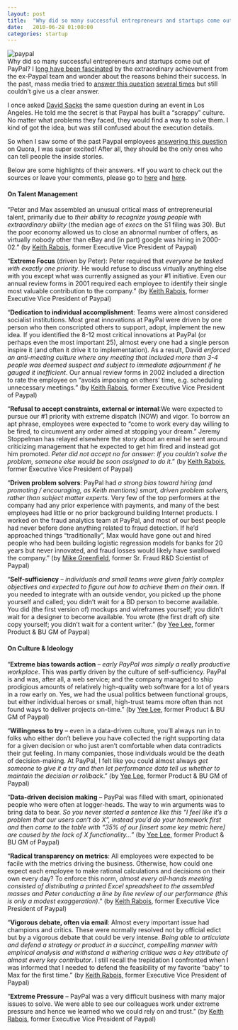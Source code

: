 ```yaml
---
layout: post
title:  "Why did so many successful entrepreneurs and startups come out of PayPal? Answered by Insiders"
date:   2010-06-28 01:00:00
categories: startup
---
```


![](http://blog.primitus.com/wp-content/uploads/2010/06/paypal.png "paypal")  
Why did so many successful entrepreneurs and startups come out of PayPal? I [long have been fascinated](http://aneverendingdream.com/2007/12/29/google-mafia-vs-paypal-mafia/) by the extraordinary achievement from the ex-Paypal team and wonder about the reasons behind their success. In the past, mass media tried to [answer this question](http://money.cnn.com/2007/11/13/magazines/fortune/paypal_mafia.fortune/index.htm) [several times](http://www.inc.com/magazine/20071201/entrepreneur-of-the-year-elon-musk.html) but still couldn’t give us a clear answer.

I once asked [David Sacks](http://en.wikipedia.org/wiki/David_O._Sacks) the same question during an event in Los Angeles. He told me the secret is that Paypal has built a “scrappy” culture. No matter what problems they faced, they would find a way to solve them. I kind of got the idea, but was still confused about the execution details.

So when I saw some of the past Paypal employees [answering this question](http://www.quora.com/Why-did-so-many-successful-entrepreneurs-and-startups-come-out-of-PayPal) on Quora, I was super excited! After all, they should be the only ones who can tell people the inside stories.

Below are some highlights of their answers. *If you want to check out the sources or leave your comments, please go to [here](http://www.quora.com/Why-did-so-many-successful-entrepreneurs-and-startups-come-out-of-PayPal) and [here](http://www.quora.com/What-strong-beliefs-on-culture-for-entrepreneurialism-did-Peter-Max-David-have-at-PayPal).

#### On Talent Management

“Peter and Max assembled an unusual critical mass of entrepreneurial talent, primarily due to _their ability to recognize young people with extraordinary ability_ (the median age of *execs* on the S1 filing was 30). But the poor economy allowed us to close an abnormal number of offers, as virtually nobody other than eBay and (in part) google was hiring in 2000-02.” (by [Keith Rabois](http://www.quora.com/Keith-Rabois), former Executive Vice President of Paypal)

“**Extreme Focus** (driven by Peter): Peter required that _everyone be tasked with exactly one priority_. He would refuse to discuss virtually anything else with you except what was currently assigned as your #1 initiative. Even our annual review forms in 2001 required each employee to identify their single most valuable contribution to the company.” (by [Keith Rabois](http://www.quora.com/Keith-Rabois), former Executive Vice President of Paypal)

“**Dedication to individual accomplishment**: Teams were almost considered socialist institutions. Most great innovations at PayPal were driven by one person who then conscripted others to support, adopt, implement the new idea. If you identified the 8-12 most critical innovations at PayPal (or perhaps even the most important 25), almost every one had a single person inspire it (and often it drive it to implementation). As a result, David _enforced an anti-meeting culture where any meeting that included more than 3-4 people was deemed suspect and subject to immediate adjournment if he gauged it inefficient_. Our annual review forms in 2002 included a direction to rate the employee on “avoids imposing on others’ time, e.g. scheduling unnecessary meetings.” (by [Keith Rabois](http://www.quora.com/Keith-Rabois), former Executive Vice President of Paypal)

“**Refusal to accept constraints, external or internal**:We were expected to pursue our #1 priority with extreme dispatch (NOW) and vigor. To borrow an apt phrase, employees were expected to “come to work every day willing to be fired, to circumvent any order aimed at stopping your dream.” Jeremy Stoppelman has relayed elsewhere the story about an email he sent around criticizing management that he expected to get him fired and instead got him promoted. _Peter did not accept no for answer: If you couldn’t solve the problem, someone else would be soon assigned to do it_.” (by [Keith Rabois](http://www.quora.com/Keith-Rabois), former Executive Vice President of Paypal)

“**Driven problem solvers**: PayPal had _a strong bias toward hiring (and promoting / encouraging, as Keith mentions) smart, driven problem solvers, rather than subject matter experts_. Very few of the top performers at the company had any prior experience with payments, and many of the best employees had little or no prior background building Internet products. I worked on the fraud analytics team at PayPal, and most of our best people had never before done anything related to fraud detection. If he’d approached things “traditionally”, Max would have gone out and hired people who had been building logistic regression models for banks for 20 years but never innovated, and fraud losses would likely have swallowed the company.” (by [Mike Greenfield](http://www.quora.com/Mike-Greenfield), former Sr. Fraud R&D Scientist of Paypal)

“**Self-sufficiency** – _individuals and small teams were given fairly complex objectives and expected to figure out how to achieve them on their own_. If you needed to integrate with an outside vendor, you picked up the phone yourself and called; you didn’t wait for a BD person to become available. You did (the first version of) mockups and wireframes yourself; you didn’t wait for a designer to become available. You wrote (the first draft of) site copy yourself; you didn’t wait for a content writer.” (by [Yee Lee](http://www.quora.com/Yee-Lee), former Product & BU GM of Paypal)

#### On Culture & Ideology

“**Extreme bias towards action** – _early PayPal was simply a really *productive* workplace_. This was partly driven by the culture of self-sufficiency. PayPal is and was, after all, a web service; and the company managed to ship prodigious amounts of relatively high-quality web software for a lot of years in a row early on. Yes, we had the usual politics between functional groups, but either individual heroes or small, high-trust teams more often than not found ways to deliver projects on-time.” (by [Yee Lee](http://www.quora.com/Yee-Lee), former Product & BU GM of Paypal)

“**Willingness to try** – even in a data-driven culture, you’ll always run in to folks who either don’t believe you have collected the right supporting data for a given decision or who just aren’t comfortable when data contradicts their gut feeling. In many companies, those individuals would be the death of decision-making. At PayPal, I felt like you could almost always _get someone to give it a *try* and then let performance data tell us whether to maintain the decision or rollback_.” (by [Yee Lee](http://www.quora.com/Yee-Lee), former Product & BU GM of Paypal)

“**Data-driven decision making** – PayPal was filled with smart, opinionated people who were often at logger-heads. The way to win arguments was to bring data to bear. _So you never started a sentence like this “I feel like it’s a problem that our users can’t do X”, instead you’d do your homework first and then come to the table with “35% of our [insert some key metric here] are caused by the lack of X functionality…_” (by [Yee Lee](http://www.quora.com/Yee-Lee), former Product & BU GM of Paypal)

“**Radical transparency on metrics**: All employees were expected to be facile with the metrics driving the business. Otherwise, how could one expect each employee to make rational calculations and decisions on their own every day? To enforce this norm, _almost every all-hands meeting consisted of distributing a printed Excel spreadsheet to the assembled masses and Peter conducting a line by line review of our performance (this is only a modest exaggeration)_.” (by [Keith Rabois](http://www.quora.com/Keith-Rabois), former Executive Vice President of Paypal)

“**Vigorous debate, often via email**: Almost every important issue had champions and critics. These were normally resolved not by official edict but by a vigorous debate that could be very intense. _Being able to articulate and defend a strategy or product in a succinct, compelling manner with empirical analysis and withstand a withering critique was a key attribute of almost every key contributor_. I still recall the trepidation I confronted when I was informed that I needed to defend the feasibility of my favorite “baby” to Max for the first time.” (by [Keith Rabois](http://www.quora.com/Keith-Rabois), former Executive Vice President of Paypal)

“**Extreme Pressure** – PayPal was a very difficult business with many major issues to solve. We were able to see our colleagues work under extreme pressure and hence we learned who we could rely on and trust.” (by [Keith Rabois](http://www.quora.com/Keith-Rabois), former Executive Vice President of Paypal)
